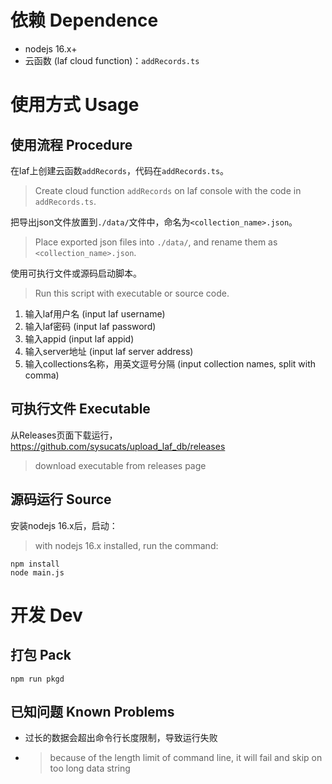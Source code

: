 # 依赖 Dependence
* nodejs 16.x+
* 云函数 (laf cloud function)：`addRecords.ts`

# 使用方式 Usage
## 使用流程 Procedure
在laf上创建云函数`addRecords`，代码在`addRecords.ts`。

>Create cloud function `addRecords` on laf console with the code in `addRecords.ts`.

把导出json文件放置到`./data/`文件中，命名为`<collection_name>.json`。

>Place exported json files into `./data/`, and rename them as `<collection_name>.json`.

使用可执行文件或源码启动脚本。

>Run this script with executable or source code.

1. 输入laf用户名 (input laf username)
2. 输入laf密码 (input laf password)
3. 输入appid (input laf appid)
4. 输入server地址 (input laf server address)
5. 输入collections名称，用英文逗号分隔 (input collection names, split with comma)

## 可执行文件 Executable
从Releases页面下载运行，https://github.com/sysucats/upload_laf_db/releases

>download executable from releases page

## 源码运行 Source
安装nodejs 16.x后，启动：

>with nodejs 16.x installed, run the command:

```
npm install
node main.js
```

# 开发 Dev
## 打包 Pack
```
npm run pkgd
```

## 已知问题 Known Problems
* 过长的数据会超出命令行长度限制，导致运行失败
* > because of the length limit of command line, it will fail and skip on too long data string
